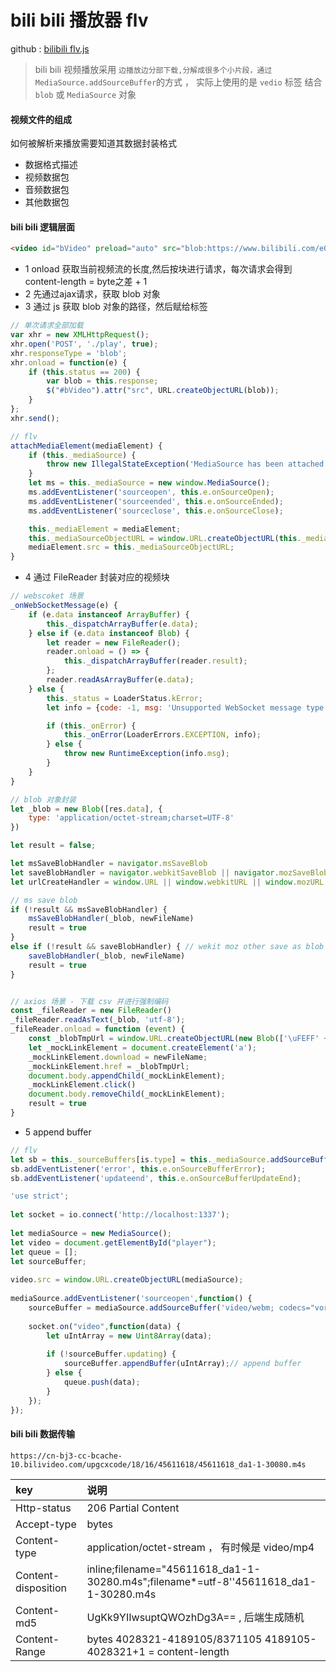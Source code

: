 
# bili bili 播放器 flv

github : [bilibili flv.js](https://github.com/bilibili/flv.js "bilibili flv.js")

> bili bili 视频播放采用 `边播放边分部下载,分解成很多个小片段，通过 MediaSource.addSourceBuffer`的方式 ， 实际上使用的是 `vedio` 标签 结合 `blob` 或 `MediaSource` 对象


#### 视频文件的组成

如何被解析来播放需要知道其数据封装格式

+ 数据格式描述
+ 视频数据包
+ 音频数据包
+ 其他数据包


#### bili bili 逻辑层面

```html
<video id="bVideo" preload="auto" src="blob:https://www.bilibili.com/e07f0855-03f1-4250-8150-447ce35cffd7"></video>
```

+ 1 onload 获取当前视频流的长度,然后按块进行请求，每次请求会得到 content-length   =  byte之差 + 1
+ 2 先通过ajax请求，获取 blob 对象
+ 3 通过 js 获取 blob 对象的路径，然后赋给标签

```js
// 单次请求全部加载
var xhr = new XMLHttpRequest();
xhr.open('POST', './play', true);
xhr.responseType = 'blob';
xhr.onload = function(e) {
    if (this.status == 200) {
        var blob = this.response;
        $("#bVideo").attr("src", URL.createObjectURL(blob));
    }
};
xhr.send();
```


```js
// flv
attachMediaElement(mediaElement) {
    if (this._mediaSource) {
        throw new IllegalStateException('MediaSource has been attached to an HTMLMediaElement!');
    }
    let ms = this._mediaSource = new window.MediaSource();
    ms.addEventListener('sourceopen', this.e.onSourceOpen);
    ms.addEventListener('sourceended', this.e.onSourceEnded);
    ms.addEventListener('sourceclose', this.e.onSourceClose);

    this._mediaElement = mediaElement;
    this._mediaSourceObjectURL = window.URL.createObjectURL(this._mediaSource);
    mediaElement.src = this._mediaSourceObjectURL;
}
```


+ 4 通过 FileReader 封装对应的视频块

```js
// webscoket 场景
_onWebSocketMessage(e) {
    if (e.data instanceof ArrayBuffer) {
        this._dispatchArrayBuffer(e.data);
    } else if (e.data instanceof Blob) {
        let reader = new FileReader();
        reader.onload = () => {
            this._dispatchArrayBuffer(reader.result);
        };
        reader.readAsArrayBuffer(e.data);
    } else {
        this._status = LoaderStatus.kError;
        let info = {code: -1, msg: 'Unsupported WebSocket message type: ' + e.data.constructor.name};

        if (this._onError) {
            this._onError(LoaderErrors.EXCEPTION, info);
        } else {
            throw new RuntimeException(info.msg);
        }
    }
}
```

```js
// blob 对象封装
let _blob = new Blob([res.data], {
    type: 'application/octet-stream;charset=UTF-8'
})

let result = false;

let msSaveBlobHandler = navigator.msSaveBlob
let saveBlobHandler = navigator.webkitSaveBlob || navigator.mozSaveBlob || navigator.saveBlob
let urlCreateHandler = window.URL || window.webkitURL || window.mozURL || window.msURL

// ms save blob
if (!result && msSaveBlobHandler) {
    msSaveBlobHandler(_blob, newFileName)
    result = true
}
else if (!result && saveBlobHandler) { // wekit moz other save as blob
    saveBlobHandler(_blob, newFileName)
    result = true
}


// axios 场景 - 下载 csv 并进行强制编码
const _fileReader = new FileReader()
_fileReader.readAsText(_blob, 'utf-8');
_fileReader.onload = function (event) {
    const _blobTmpUrl = window.URL.createObjectURL(new Blob(['\uFEFF' + event.target.result], { type: 'application/vnd.ms-excel;charset=utf-8' }))
    let _mockLinkElement = document.createElement('a');
    _mockLinkElement.download = newFileName;
    _mockLinkElement.href = _blobTmpUrl;
    document.body.appendChild(_mockLinkElement);
    _mockLinkElement.click()
    document.body.removeChild(_mockLinkElement);
    result = true
}
```


+ 5 append buffer
```js
// flv
let sb = this._sourceBuffers[is.type] = this._mediaSource.addSourceBuffer(mimeType);
sb.addEventListener('error', this.e.onSourceBufferError);
sb.addEventListener('updateend', this.e.onSourceBufferUpdateEnd);
```
```js
'use strict';
 
let socket = io.connect('http://localhost:1337');
 
let mediaSource = new MediaSource();
let video = document.getElementById("player");
let queue = [];
let sourceBuffer;
 
video.src = window.URL.createObjectURL(mediaSource);
 
mediaSource.addEventListener('sourceopen',function() {
    sourceBuffer = mediaSource.addSourceBuffer('video/webm; codecs="vorbis,vp8"');
 
    socket.on("video",function(data) {
        let uIntArray = new Uint8Array(data);
 
        if (!sourceBuffer.updating) {
            sourceBuffer.appendBuffer(uIntArray);// append buffer
        } else {
            queue.push(data);
        }
    });
});
```

#### bili bili 数据传输

`https://cn-bj3-cc-bcache-10.bilivideo.com/upgcxcode/18/16/45611618/45611618_da1-1-30080.m4s`


| key | 说明|
| :------ | :-------------------------------- |
| Http-status         | 206 Partial Content |
| Accept-type         | bytes |
| Content-type        | application/octet-stream ， 有时候是 video/mp4|
| Content-disposition | inline;filename="45611618_da1-1-30280.m4s";filename*=utf-8''45611618_da1-1-30280.m4s|
| Content-md5         | UgKk9YIIwsuptQWOzhDg3A== , 后端生成随机|
| Content-Range       | bytes 4028321-4189105/8371105  4189105-4028321+1 = content-length |